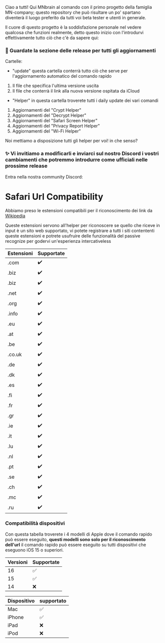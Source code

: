 Ciao a tutti!
Qui MNbrain al comando con il primo progetto della famiglia MN-company; questo repository che può risultare un po' spartano
diventerà il luogo preferito da tutti voi beta tester e utenti in generale.

Il cuore di questo progetto è la soddisfazione personale nel vedere qualcosa che funzioni realmente,
detto questo inizio con l'introdurvi effettivamente tutto ciò che c'è da sapere qui:

### 📝 Guardate la sezione delle release per tutti gli aggiornamenti

Cartelle:

- "update"
questa cartella conterrà tutto ciò che serve per l'aggiornamento automatico del comando rapido
1) Il file che specifica l'ultima versione uscita
2) Il file che conterrà il link alla nuova versione ospitata da iCloud

- "Helper"
in questa cartella troverete tutti i daily update dei vari comandi
1) Aggiornamenti del "Crypt Helper"
2) Aggiornamenti del "Decrypt Helper"
3) Aggiornamenti del "Safari Screen Helper"
4) Aggiornamenti del "Privacy Report Helper"
5) Aggiornamenti del "Wi-Fi Helper"

Noi mettiamo a disposizione tutti gli helper per voi! in che senso?

### ✨ Vi invitiamo a modificarli e inviarci sul nostro Discord i vostri cambiamenti che potremmo introdurre come ufficiali nelle prossime release

Entra nella nostra community Discord:

# Safari Url Compatibility
Abbiamo preso le estensioni compatibili per il riconoscimento dei link da [Wikipedia](https://it.wikipedia.org/wiki/Lista_di_domini_di_primo_livello)

Queste estensioni servono all'helper per riconoscere se quello che riceve in input è un sito web supportato, vi potete registrare a tutti i siti contententi queste estensioni e potrete usufruire delle funzionalità del passive recognize per godervi un'esperienza intercativeless

| Estensioni | Supportate |             
|------------|------------|      
| .com       | ✔️         |       
| .biz       | ✔️         |       
| .biz | ✔️        |              
| .net | ✔️        |             
| .org | ✔️        |
| .info | ✔️       |
| .eu | ✔️         |
| .at | ✔️         |
| .be | ✔️         |
| .co.uk | ✔️      |
| .de | ✔️         |
| .dk | ✔️         |
| .es | ✔️         |
| .fi | ✔️         |
| .fr | ✔️         |
| .gr | ✔️         |
| .ie | ✔️         |
| .it | ✔️         |
| .lu | ✔️         |
| .nl | ✔️         |
| .pt | ✔️         |
| .se | ✔️         |
| .ch | ✔️         |
| .mc | ✔️         |
| .ru | ✔️         |

### Compatibilità dispositivi
Con questa tabella troverete i 4 modelli di Apple dove il comando rapido può essere eseguito, **questi modelli sono solo per il riconoscimento dell'url** il comando rapido può essere eseguito su tutti dispositivi che eseguono iOS 15 o superiori.

| Versioni | Supportate          |
| ------- | ------------------ |
| 16  | :white_check_mark: |
| 15  | :white_check_mark: |
| 14  | :x:                |

| Dispositivo | supportato          |
| ------- | ------------------ |
| Mac  | :white_check_mark: |
| iPhone  | :white_check_mark: |
| iPad  | :x:                |
| iPod  | :x:                |
